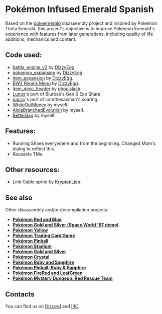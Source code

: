 # Pokémon Infused Emerald Spanish

Based on the [pokeemerald](https://github.com/pret/pokeemerald) disassembly project and inspired by Pokémon Theta Emerald, this project's objective is to improve Pokémon Emerald's experience with features from later generations, including quality of life additions, mechanics and content.

## Code used:
* [battle_engine_v2](https://github.com/dizzyeggg/pokeemerald/tree/battle_engine_v2) by [DizzyEgg](https://github.com/dizzyeggg).
* [pokemon_expansion](https://github.com/DizzyEggg/pokeemerald/tree/pokemon_expansion) by [DizzyEgg](https://github.com/dizzyeggg).
* [item_expansion](https://github.com/DizzyEggg/pokeemerald/tree/item_expansion) by [DizzyEgg](https://github.com/dizzyeggg).
* [BW2 Repels Menu](https://github.com/DizzyEggg/pokeemerald/tree/repel) by [DizzyEgg](https://github.com/dizzyeggg).
* [item_desc_header](https://github.com/ghoulslash/pokeemerald/tree/item_desc_header) by [ghoulslash](https://github.com/ghoulslash).
* [Lunos](https://github.com/LOuroboros)'s port of Blurose's Gen 6 Exp Share.
* [paccy](https://www.pokecommunity.com/showthread.php?t=422107)'s port of camthesaxman's soaring.
* [WhiteOutMoney](https://github.com/AsparagusEduardo/pokeemerald/tree/WhiteOutMoney) by myself.
* [AlolaBranchedEvolution](https://github.com/AsparagusEduardo/pokeemerald/tree/AlolanEvolution) by myself.
* [BetterBag](https://github.com/AsparagusEduardo/pokeemerald/tree/BetterBag) by myself.

## Features:
+ Running Shoes everywhere and from the beginning. Changed Mom's dialog to reflect this.
+ Reusable TMs.

## Other resources:
* Link Cable sprite by [KryptonLion](https://www.deviantart.com/kryptonlion).

## See also

Other disassembly and/or decompilation projects:
* [**Pokémon Red and Blue**](https://github.com/pret/pokered)
* [**Pokémon Gold and Silver (Space World '97 demo)**](https://github.com/pret/pokegold-spaceworld)
* [**Pokémon Yellow**](https://github.com/pret/pokeyellow)
* [**Pokémon Trading Card Game**](https://github.com/pret/poketcg)
* [**Pokémon Pinball**](https://github.com/pret/pokepinball)
* [**Pokémon Stadium**](https://github.com/pret/pokestadium)
* [**Pokémon Gold and Silver**](https://github.com/pret/pokegold)
* [**Pokémon Crystal**](https://github.com/pret/pokecrystal)
* [**Pokémon Ruby and Sapphire**](https://github.com/pret/pokeruby)
* [**Pokémon Pinball: Ruby & Sapphire**](https://github.com/pret/pokepinballrs)
* [**Pokémon FireRed and LeafGreen**](https://github.com/pret/pokefirered)
* [**Pokémon Mystery Dungeon: Red Rescue Team**](https://github.com/pret/pmd-red)


## Contacts

You can find us on [Discord](https://discord.gg/d5dubZ3) and [IRC](https://kiwiirc.com/client/irc.freenode.net/?#pret).
